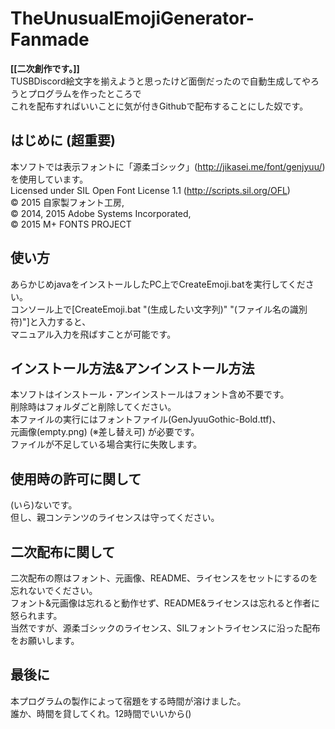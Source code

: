 # TheUnusualEmojiGenerator-Fanmade
**[[二次創作です。]]**  
TUSBDiscord絵文字を揃えようと思ったけど面倒だったので自動生成してやろうとプログラムを作ったところで  
これを配布すればいいことに気が付きGithubで配布することにした奴です。

## はじめに (超重要)

本ソフトでは表示フォントに「源柔ゴシック」(http://jikasei.me/font/genjyuu/) を使用しています。  
Licensed under SIL Open Font License 1.1 (http://scripts.sil.org/OFL)  
© 2015 自家製フォント工房,  
© 2014, 2015 Adobe Systems Incorporated,  
© 2015 M+ FONTS PROJECT

## 使い方

あらかじめjavaをインストールしたPC上でCreateEmoji.batを実行してください。  
コンソール上で[CreateEmoji.bat "(生成したい文字列)" "(ファイル名の識別符)"]と入力すると、  
マニュアル入力を飛ばすことが可能です。

## インストール方法&アンインストール方法

本ソフトはインストール・アンインストールはフォント含め不要です。  
削除時はフォルダごと削除してください。  
本ファイルの実行にはフォントファイル(GenJyuuGothic-Bold.ttf)、  
元画像(empty.png) (※差し替え可) が必要です。  
ファイルが不足している場合実行に失敗します。

## 使用時の許可に関して

(いら)ないです。  
但し、親コンテンツのライセンスは守ってください。

## 二次配布に関して

二次配布の際はフォント、元画像、README、ライセンスをセットにするのを忘れないでください。  
フォント&元画像は忘れると動作せず、README&ライセンスは忘れると作者に怒られます。  
当然ですが、源柔ゴシックのライセンス、SILフォントライセンスに沿った配布をお願いします。

## 最後に

本プログラムの製作によって宿題をする時間が溶けました。  
誰か、時間を貸してくれ。12時間でいいから()